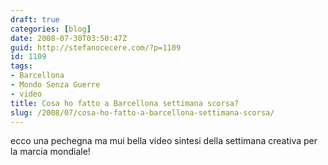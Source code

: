 ```yaml
---
draft: true
categories: [blog]
date: 2008-07-30T03:50:47Z
guid: http://stefanocecere.com/?p=1109
id: 1109
tags:
- Barcellona
- Mondo Senza Guerre
- video
title: Cosa ho fatto a Barcellona settimana scorsa?
slug: /2008/07/cosa-ho-fatto-a-barcellona-settimana-scorsa/
---
```


ecco una pechegna ma mui bella video sintesi della settimana creativa per la marcia mondiale!